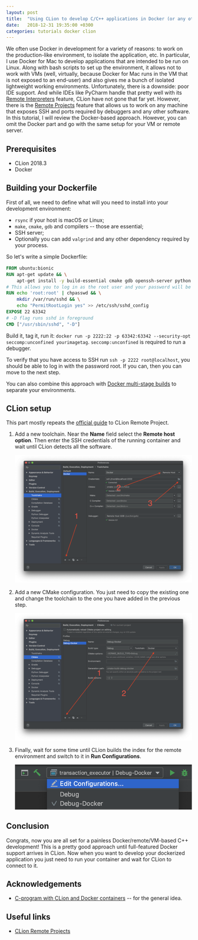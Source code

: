 ```yaml
---
layout: post
title:  "Using CLion to develop C/C++ applications in Docker (or any other remote development)"
date:   2018-12-31 19:35:00 +0300
categories: tutorials docker clion
---
```


We often use Docker in development for a variety of reasons: to work on the
production-like environment, to isolate the application, etc. In particular, I
use Docker for Mac to develop applications that are intended to be run on Linux.
Along with bash scripts to set up the environment, it allows not to work with
VMs (well, virtually, because Docker for Mac runs in the VM that is not exposed
to an end-user) and also gives me a bunch of isolated lightweight working
environments. Unfortunately, there is a downside: poor IDE support. And while
IDEs like PyCharm handle that pretty well with its [Remote Interpreters][1]
feature, CLion have not gone that far yet. However, there is the [Remote
Projects][2] feature that allows us to work on any machine that exposes SSH and
ports required by debuggers and any other software. In this tutorial, I will
review the Docker-based approach. However, you can omit the Docker part and go
with the same setup for your VM or remote server.

## Prerequisites

- CLion 2018.3
- Docker

## Building your Dockerfile

First of all, we need to define what will you need to install into your
development environment:

- `rsync` if your host is macOS or Linux;
- `make`, `cmake`, `gdb` and compilers -- those are essential;
- SSH server;
- Optionally you can add `valgrind` and any other dependency required by your
  process.

So let's write a simple Dockerfile:

```dockerfile
FROM ubuntu:bionic
RUN apt-get update && \
    apt-get install -y build-essential cmake gdb openssh-server python
# This allows you to log in as the root user and your password will be `root`
RUN echo 'root:root' | chpasswd && \
    mkdir /var/run/sshd && \
    echo "PermitRootLogin yes" >> /etc/ssh/sshd_config
EXPOSE 22 63342
# -D flag runs sshd in foreground
CMD ["/usr/sbin/sshd", "-D"]
```

Build it, tag it, run it:
`docker run -p 2222:22 -p 63342:63342 --security-opt seccomp:unconfined yourimagetag`.
`seccomp:unconfined` is required to run a debugger.

To verify that you have access to SSH run `ssh -p 2222 root@localhost`, you
should be able to log in with the password root. If you can, then you can move
to the next step.

You can also combine this approach with [Docker multi-stage builds][4] to
separate your environments.

## CLion setup

This part mostly repeats the [official guide][2] to CLion Remote Project.

1. Add a new toolchain. Near the **Name** field select the
   **Remote host option**. Then enter the SSH credentials of the running
   container and wait until CLion detects all the software.

   ![CLion remote toolchain setup][image-1]
1. Add a new CMake configuration. You just need to copy the existing one and
   change the toolchain to the one you have added in the previous step.

   ![CLion custom toolchain configuration][image-2]
1. Finally, wait for some time until CLion builds the index for the remote
   environment and switch to it in **Run Configurations**.

   ![Selecting the appropriate run configration][image-4]

## Conclusion

Congrats, now you are all set for a painless Docker/remote/VM-based C++
development! This is a pretty good approach until full-featured Docker
support arrives in CLion. Now when you want to develop your dockerized
application you just need to run your container and wait for CLion to connect to
it.

## Acknowledgements

- [C-program with CLion and Docker containers][3] -- for the general idea.

## Useful links

- [CLion Remote Projects][2]

[1]: https://www.jetbrains.com/help/pycharm/using-docker-as-a-remote-interpreter.html
[2]: https://www.jetbrains.com/help/clion/remote-projects-support.html
[3]: http://ebagdasa.me/2017-01-20/docker-clion-debugging/
[4]: https://docs.docker.com/develop/develop-images/multistage-build/
[image-1]: /assets/2018-12-31-clion-and-docker-image-1.png
[image-2]: /assets/2018-12-31-clion-and-docker-image-2.png
[image-4]: /assets/2018-12-31-clion-and-docker-image-4.png
